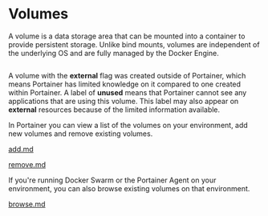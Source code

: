 # Volumes

A volume is a data storage area that can be mounted into a container to provide persistent storage. Unlike bind mounts, volumes are independent of the underlying OS and are fully managed by the Docker Engine.

<figure><img src="../../../.gitbook/assets/2.15-docker_volumes_volumes.png" alt=""><figcaption></figcaption></figure>

A volume with the **external** flag was created outside of Portainer, which means Portainer has limited knowledge on it compared to one created within Portainer. A label of **unused** means that Portainer cannot see any applications that are using this volume. This label may also appear on **external** resources because of the limited information available.

In Portainer you can view a list of the volumes on your environment, add new volumes and remove existing volumes.


[add.md](add.md)



[remove.md](remove.md)


If you're running Docker Swarm or the Portainer Agent on your environment, you can also browse existing volumes on that environment.


[browse.md](browse.md)




